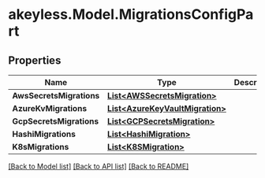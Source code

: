 # akeyless.Model.MigrationsConfigPart

## Properties

Name | Type | Description | Notes
------------ | ------------- | ------------- | -------------
**AwsSecretsMigrations** | [**List&lt;AWSSecretsMigration&gt;**](AWSSecretsMigration.md) |  | [optional] 
**AzureKvMigrations** | [**List&lt;AzureKeyVaultMigration&gt;**](AzureKeyVaultMigration.md) |  | [optional] 
**GcpSecretsMigrations** | [**List&lt;GCPSecretsMigration&gt;**](GCPSecretsMigration.md) |  | [optional] 
**HashiMigrations** | [**List&lt;HashiMigration&gt;**](HashiMigration.md) |  | [optional] 
**K8sMigrations** | [**List&lt;K8SMigration&gt;**](K8SMigration.md) |  | [optional] 

[[Back to Model list]](../README.md#documentation-for-models) [[Back to API list]](../README.md#documentation-for-api-endpoints) [[Back to README]](../README.md)

